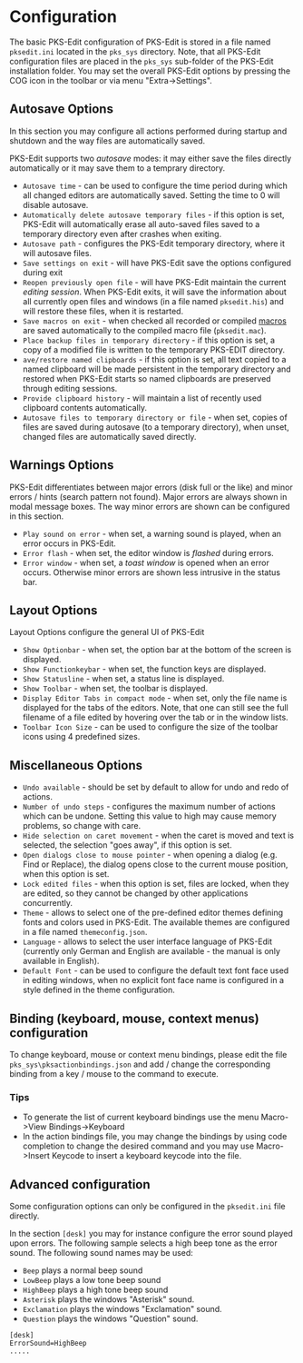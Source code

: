 # Configuration

The basic PKS-Edit configuration of PKS-Edit is stored in a file named `pksedit.ini` located in the `pks_sys` directory.
Note, that all PKS-Edit configuration files are placed in the `pks_sys` sub-folder of the PKS-Edit installation folder.
You may set the overall PKS-Edit options by pressing the COG icon in the toolbar or via menu "Extra->Settings".

## Autosave Options

In this section you may configure all actions performed during startup and shutdown and the way files are automatically saved.

PKS-Edit supports two _autosave_ modes: it may either save the files directly automatically or it may save them to a temprary directory. 

- `Autosave time` - can be used to configure the time period during which all changed editors are automatically saved. Setting the time to 0 will disable autosave.
- `Automatically delete autosave temporary files` - if this option is set, PKS-Edit will automatically erase all auto-saved files saved to a temporary directory even after crashes when exiting.
- `Autosave path` - configures the PKS-Edit temporary directory, where it will autosave files.
- `Save settings on exit` - will have PKS-Edit save the options configured during exit
- `Reopen previously open file` - will have PKS-Edit maintain the current _editing session_. When PKS-Edit exits, it will save the information about all currently open files and windows (in a file named `pksedit.his`) and will
  restore these files, when it is restarted.
- `Save macros on exit` - when checked all recorded or compiled [macros](macro_language.md) are saved automatically to the compiled macro file (`pksedit.mac`).
- `Place backup files in temporary directory` - if this option is set, a copy of a modified file is written to the temporary PKS-EDIT directory.
- `ave/restore named clipboards` - if this option is set, all text copied to a named clipboard will be made persistent in the temporary directory and restored when PKS-Edit starts so named clipboards are preserved through editing sessions.
- `Provide clipboard history` - will maintain a list of recently used clipboard contents automatically.
- `Autosave files to temporary directory or file` - when set, copies of files are saved during autosave (to a temporary directory), when unset, changed files are automatically saved directly.

## Warnings Options

PKS-Edit differentiates between major errors (disk full or the like) and minor errors / hints (search pattern not found). Major errors are always shown in modal message boxes. The way minor errors are shown can be configured
in this section.

- `Play sound on error` - when set, a warning sound is played, when an error occurs in PKS-Edit.
- `Error flash` - when set, the editor window is _flashed_ during errors.
- `Error window` - when set, a _toast window_ is opened when an error occurs. Otherwise minor errors are shown less intrusive in the status bar.

## Layout Options

Layout Options configure the general UI of PKS-Edit

- `Show Optionbar` - when set, the option bar at the bottom of the screen is displayed.
- `Show Functionkeybar` - when set, the function keys are displayed.
- `Show Statusline` - when set, a status line is displayed.
- `Show Toolbar` - when set, the toolbar is displayed.
- `Display Editor Tabs in compact mode` - when set, only the file name is displayed for the tabs of the editors. Note, that one can still see the full filename of a file edited by hovering over the tab or in the window lists.
- `Toolbar Icon Size` - can be used to configure the size of the toolbar icons using 4 predefined sizes.

## Miscellaneous Options

- `Undo available` - should be set by default to allow for undo and redo of actions.
- `Number of undo steps` - configures the maximum number of actions which can be undone. Setting this value to high may cause memory problems, so change with care.
- `Hide selection on caret movement` - when the caret is moved and text is selected, the selection "goes away", if this option is set.
- `Open dialogs close to mouse pointer` - when opening a dialog (e.g. Find or Replace), the dialog opens close to the current mouse position, when this option is set.
- `Lock edited files` - when this option is set, files are locked, when they are edited, so they cannot be changed by other applications concurrently.
- `Theme` - allows to select one of the pre-defined editor themes defining fonts and colors used in PKS-Edit. The available themes are configured in a file named `themeconfig.json`. 
- `Language` - allows to select the user interface language of PKS-Edit (currently only German and English are available - the manual is only available in English).
- `Default Font` - can be used to configure the default text font face used in editing windows, when no explicit font face name is configured in a 
   style defined in the theme configuration.

## Binding (keyboard, mouse, context menus) configuration

To change keyboard, mouse or context menu bindings, please edit the file `pks_sys\pksactionbindings.json` and add / change the corresponding
binding from a key / mouse to the command to execute.

### Tips
- To generate the list of current keyboard bindings use the menu Macro->View Bindings->Keyboard
- In the action bindings file, you may change the bindings by using code completion to change the desired command and you may use Macro->Insert Keycode to
insert a keyboard keycode into the file.

## Advanced configuration

Some configuration options can only be configured in the `pksedit.ini`  file directly.

In the section `[desk]` you may for instance configure the error sound played upon errors. The following sample selects a high beep tone
as the error sound. The following sound names may be used:

- `Beep` plays a normal beep sound
- `LowBeep` plays a low tone beep sound
- `HighBeep` plays a high tone beep sound
- `Asterisk` plays the windows "Asterisk" sound.
- `Exclamation` plays the windows "Exclamation" sound.
- `Question` plays the windows "Question" sound.

```
[desk]
ErrorSound=HighBeep
.....
```
